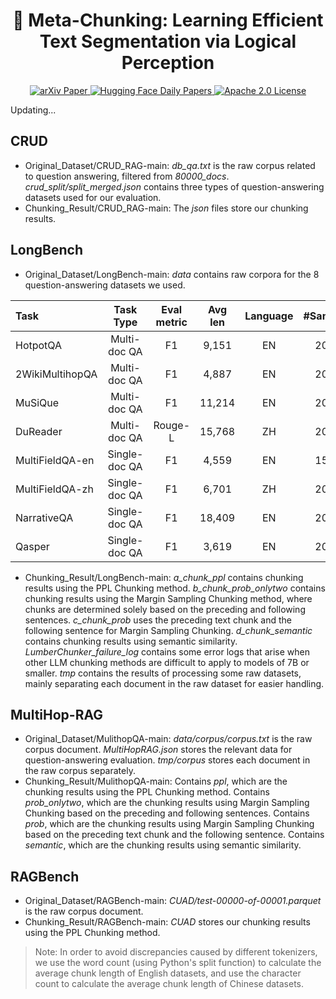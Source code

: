 <h1 align="center">
    📖 Meta-Chunking: Learning Efficient Text Segmentation via Logical Perception
</h1>
<p align="center">
    <a href="https://arxiv.org/abs/2410.12788">
        <img alt="arXiv Paper" src="https://img.shields.io/badge/arXiv-Paper-b31b1b.svg?logo=arxiv">
    </a>
    <a href="https://huggingface.co/papers/2410.12788">
        <img alt="Hugging Face Daily Papers" src="https://img.shields.io/badge/Hugging_Face-Paper.svg?logo=huggingface">
    </a>
    <a href="https://opensource.org/license/apache-2-0">
        <img alt="Apache 2.0 License" src="https://img.shields.io/badge/License-Apache_2.0-4285f4.svg?logo=apache">
    </a>
</p>

Updating...
## CRUD
- Original_Dataset/CRUD_RAG-main:
*db_qa.txt* is the raw corpus related to question answering, filtered from *80000_docs*.
*crud_split/split_merged.json* contains three types of question-answering datasets used for our evaluation.
- Chunking_Result/CRUD_RAG-main:
The *json* files store our chunking results.

## LongBench
- Original_Dataset/LongBench-main:
*data* contains raw corpora for the 8 question-answering datasets we used.

| Task                |   Task Type   | Eval metric | Avg len |    Language    | \#Sample |
| :------------------ | :-----------: | :---------: | :-----: | :------------: | :------: |
| HotpotQA            | Multi-doc QA  |     F1      |  9,151  |       EN       |   200    |
| 2WikiMultihopQA     | Multi-doc QA  |     F1      |  4,887  |       EN       |   200    |
| MuSiQue             | Multi-doc QA  |     F1      | 11,214  |       EN       |   200    |
| DuReader            | Multi-doc QA  |   Rouge-L   | 15,768  |       ZH       |   200    |
| MultiFieldQA-en     | Single-doc QA |     F1      |  4,559  |       EN       |   150    |
| MultiFieldQA-zh     | Single-doc QA |     F1      |  6,701  |       ZH       |   200    |
| NarrativeQA         | Single-doc QA |     F1      | 18,409  |       EN       |   200    |
| Qasper              | Single-doc QA |     F1      |  3,619  |       EN       |   200    |

- Chunking_Result/LongBench-main:
*a_chunk_ppl* contains chunking results using the PPL Chunking method.
*b_chunk_prob_onlytwo* contains chunking results using the Margin Sampling Chunking method, where chunks are determined solely based on the preceding and following sentences.
*c_chunk_prob* uses the preceding text chunk and the following sentence for Margin Sampling Chunking.
*d_chunk_semantic* contains chunking results using semantic similarity.
*LumberChunker_failure_log* contains some error logs that arise when other LLM chunking methods are difficult to apply to models of 7B or smaller.
*tmp* contains the results of processing some raw datasets, mainly separating each document in the raw dataset for easier handling.

## MultiHop-RAG
- Original_Dataset/MulithopQA-main:
*data/corpus/corpus.txt* is the raw corpus document.
*MultiHopRAG.json* stores the relevant data for question-answering evaluation.
*tmp/corpus* stores each document in the raw corpus separately.
- Chunking_Result/MulithopQA-main:
Contains *ppl*, which are the chunking results using the PPL Chunking method.
Contains *prob_onlytwo*, which are the chunking results using Margin Sampling Chunking based on the preceding and following sentences.
Contains *prob*, which are the chunking results using Margin Sampling Chunking based on the preceding text chunk and the following sentence.
Contains *semantic*, which are the chunking results using semantic similarity.

## RAGBench
- Original_Dataset/RAGBench-main:
*CUAD/test-00000-of-00001.parquet* is the raw corpus document.
- Chunking_Result/RAGBench-main:
*CUAD* stores our chunking results using the PPL Chunking method.

> Note: In order to avoid discrepancies caused by different tokenizers, we use the word count (using Python's split function) to calculate the average chunk length of English datasets, and use the character count to calculate the average chunk length of Chinese datasets.

